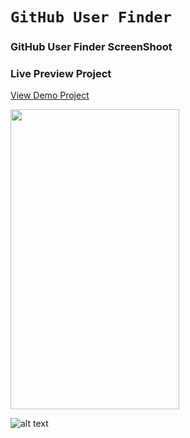 # `GitHub User Finder` 



### GitHub User Finder ScreenShoot

### Live Preview Project
[View Demo Project](https://mian-ali.github.io/gitHub-UserFinder/)

<img src="screen.png" width=270 height=480>

![alt text]('screen.png')
